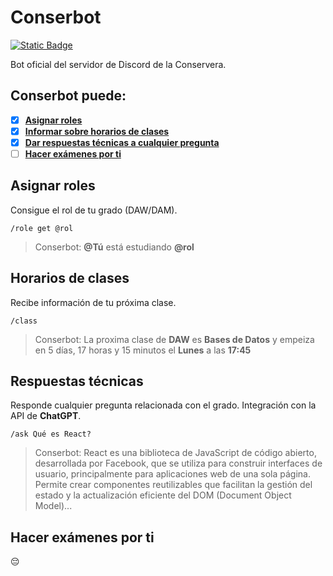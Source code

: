 # Conserbot
[![Static Badge](https://img.shields.io/badge/discord.js-14.16.3-blue?link=https%3A%2F%2Fdiscord.js.org%2F)](https://discord.js.org)

Bot oficial del servidor de Discord de la Conservera.

## Conserbot puede:
- [x] [**Asignar roles**](#Asignar-roles)
- [x] [**Informar sobre horarios de clases**](#Horarios-de-clases)
- [x] [**Dar respuestas técnicas a cualquier pregunta**](#Respuestas-técnicas)
- [ ] [**Hacer exámenes por ti**](#Hacer-exámenes-por-ti)

## Asignar roles
Consigue el rol de tu grado (DAW/DAM).
```
/role get @rol
```
> Conserbot: **@Tú** está estudiando **@rol**

## Horarios de clases
Recibe información de tu próxima clase.
```
/class
```
> Conserbot: La proxima clase de **DAW** es **Bases de Datos** y empeiza en 5 días, 17 horas y 15 minutos el **Lunes** a las **17:45**

## Respuestas técnicas
Responde cualquier pregunta relacionada con el grado.
Integración con la API de **ChatGPT**.
```
/ask Qué es React?
```
> Conserbot: React es una biblioteca de JavaScript de código abierto, desarrollada por Facebook, que se utiliza para construir interfaces de usuario, principalmente para aplicaciones web de una sola página. Permite crear componentes reutilizables que facilitan la gestión del estado y la actualización eficiente del DOM (Document Object Model)...

## Hacer exámenes por ti
😔